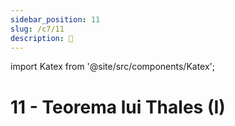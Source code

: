 ```yaml
---
sidebar_position: 11
slug: /c7/11
description: 📘
---
```

import Katex from '@site/src/components/Katex';

# 11 - Teorema lui Thales (I)